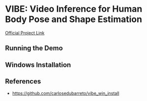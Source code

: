 # VIBE: Video Inference for Human Body Pose and Shape Estimation
[Official Project Link](https://github.com/mkocabas/VIBE)

## Running the Demo

## Windows Installation



## References
- https://github.com/carlosedubarreto/vibe_win_install

